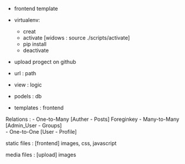 - frontend template
- virtualenv:
  - creat
  - activate [widows : source ./scripts/activate]
  - pip install
  - deactivate

- upload progect on github

- url : path
- view : logic
- podels : db
- templates : frontend




Relations :
    - One-to-Many  [Auther - Posts]          Foreginkey
    - Many-to-Many [Admin_User - Groups]       
    - One-to-One   [User - Profile]


static files : [frontend] images, css, javascript

media files : [upload] images
